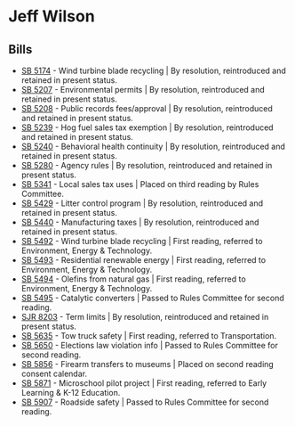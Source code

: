 # Jeff Wilson
## Bills
* [SB 5174](/bill/2021-22/sb/5174/) - Wind turbine blade recycling | By resolution, reintroduced and retained in present status.
* [SB 5207](/bill/2021-22/sb/5207/) - Environmental permits | By resolution, reintroduced and retained in present status.
* [SB 5208](/bill/2021-22/sb/5208/) - Public records fees/approval | By resolution, reintroduced and retained in present status.
* [SB 5239](/bill/2021-22/sb/5239/) - Hog fuel sales tax exemption | By resolution, reintroduced and retained in present status.
* [SB 5240](/bill/2021-22/sb/5240/) - Behavioral health continuity | By resolution, reintroduced and retained in present status.
* [SB 5280](/bill/2021-22/sb/5280/) - Agency rules | By resolution, reintroduced and retained in present status.
* [SB 5341](/bill/2021-22/sb/5341/) - Local sales tax uses | Placed on third reading by Rules Committee.
* [SB 5429](/bill/2021-22/sb/5429/) - Litter control program | By resolution, reintroduced and retained in present status.
* [SB 5440](/bill/2021-22/sb/5440/) - Manufacturing taxes | By resolution, reintroduced and retained in present status.
* [SB 5492](/bill/2021-22/sb/5492/) - Wind turbine blade recycling | First reading, referred to Environment, Energy & Technology.
* [SB 5493](/bill/2021-22/sb/5493/) - Residential renewable energy | First reading, referred to Environment, Energy & Technology.
* [SB 5494](/bill/2021-22/sb/5494/) - Olefins from natural gas | First reading, referred to Environment, Energy & Technology.
* [SB 5495](/bill/2021-22/sb/5495/) - Catalytic converters | Passed to Rules Committee for second reading.
* [SJR 8203](/bill/2021-22/sjr/8203/) - Term limits | By resolution, reintroduced and retained in present status.
* [SB 5635](/bill/2021-22/sb/5635/) - Tow truck safety | First reading, referred to Transportation.
* [SB 5650](/bill/2021-22/sb/5650/) - Elections law violation info | Passed to Rules Committee for second reading.
* [SB 5856](/bill/2021-22/sb/5856/) - Firearm transfers to museums | Placed on second reading consent calendar.
* [SB 5871](/bill/2021-22/sb/5871/) - Microschool pilot project | First reading, referred to Early Learning & K-12 Education.
* [SB 5907](/bill/2021-22/sb/5907/) - Roadside safety | Passed to Rules Committee for second reading.
